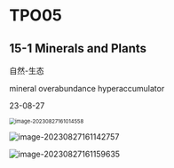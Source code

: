 # TPO05



## 15-1 Minerals and Plants

自然-生态 

mineral overabundance hyperaccumulator

23-08-27

<img src="https://cdn.jsdelivr.net/gh/Zhu-Shatong/cloudimg/img/image-20230827161014558.png" alt="image-20230827161014558" style="zoom:67%;" />

![image-20230827161142757](https://cdn.jsdelivr.net/gh/Zhu-Shatong/cloudimg/img/image-20230827161142757.png)

![image-20230827161159635](https://cdn.jsdelivr.net/gh/Zhu-Shatong/cloudimg/img/image-20230827161159635.png)